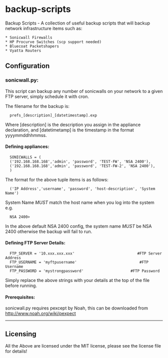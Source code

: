 backup-scripts
==============

Backup Scripts - A collection of useful backup scripts that will backup network infrastructure items such as:

    * Sonicwall Firewalls
    * HP Procurve Switches (scp support needed)
    * Bluecoat Packetshapers
    * Vyatta Routers
    
Configuration
--------------

### sonicwall.py:

This script can backup any number of sonicwalls on your network to a given FTP server, simply schedule it with
cron. 

The filename for the backup is: 
      
      prefs_[description]_[datetimestamp].exp
      
Where [description] is the description you assign in the appliance declaration, and [datetimetamp] is the
timestamp in the format yyyymmddhhmmss.

#### Defining appliances:

      SONICWALLS = (
      ('192.168.168.168','admin', 'password', 'TEST-FW', 'NSA 2400'),
	  ('192.168.168.168','admin', 'password', 'TEST-FW-2', 'NSA 2400'),
      )
      
The format for the above tuple items is as follows:

      ('IP Address','username', 'password', 'host-description', 'System Name')
      
System Name *MUST* match the host name when you log into the system e.g.

      NSA 2400>
      
In the above default NSA 2400 config, the system name *MUST* be NSA 2400 otherwise the backup will fail to run.


#### Defining FTP Server Details:

      FTP_SERVER = '10.xxx.xxx.xxx'   						   #FTP Server Address
      FTP_USERNAME = 'myftpusername'							#FTP Username
      FTP_PASSWORD = 'mystrongpassword'						#FTP Password
      
Simply replace the above strings with your details at the top of the file before running.


#### Prerequisites: 

sonicwall.py requires pexcept by Noah, this can be downloaded from http://www.noah.org/wiki/pexpect

****
      




    
Licensing
----------

All the Above are licensed under the MIT license, please see the license file for details!



